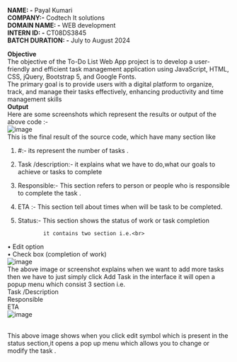  **NAME: -** Payal Kumari <br>
 **COMPANY:-** Codtech It solutions<br>
 **DOMAIN NAME: -** WEB development<br>
 **INTERN ID: -** CT08DS3845<br>
 **BATCH DURATION: -** July to August 2024 <br>                  

**Objective**<br>
The objective of the To-Do List Web App project is to develop a user-friendly and efficient task management application using JavaScript, HTML, CSS, jQuery, Bootstrap 5, and Google Fonts.<br> The primary goal is to provide users with a digital platform to organize, track, and manage their tasks effectively, enhancing productivity and time management skills <br>
**Output**<br>
Here are some screenshots which represent the results or output of the above code :-<br>
![image](https://github.com/user-attachments/assets/deabfdb7-a46d-47f6-9ef3-9926b3a6bbd9)
<br>
 This is the final result of the source code, which have many section like <br> 
1.	#:- its represent the number of tasks . <br>
 
2.	Task /description:- it explains what we have to do,what our goals to achieve or tasks to complete <br>
3.	Responsible:- This section refers to person or people who is responsible to complete the task . <br>
 
4.	ETA :-  This section tell about times when will be task to be completed. <br>
 
 
5.	Status:- This section shows the status of work or task completion <br> 
 
                it contains two section i.e.<br> 
•	Edit option <br>
•	Check box (completion of work) <br>
![image](https://github.com/user-attachments/assets/d5349388-2513-4df2-8994-301940b0c74c)
<br>
The above image or screenshot explains when we want to add more tasks then we have to just simply click Add Task in the interface it will open a popup menu which consist 3 section i.e. <br>
	Task /Description <br>
	Responsible <br>
	ETA <br>
 ![image](https://github.com/user-attachments/assets/818e5f6f-3728-4eba-b7f9-08208c86a8d2)



 <br>
 This above image shows when you click edit symbol which is present in the status section,it opens a pop up menu which allows you to change or modify the task .<br> 




